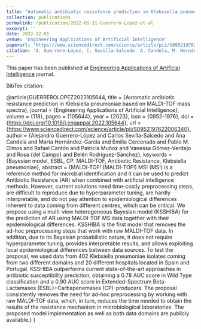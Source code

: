 ```yaml
---
title: "Automatic antibiotic resistance prediction in Klebsiella pneumoniae based on MALDI-TOF mass spectra"
collection: publications
permalink: /publication/2022-01-31-Guerrero-Lopez-et-al
excerpt: ''
date: 2022-12-01
venue: 'Engineering Applications of Artificial Intelligence'
paperurl: 'https://www.sciencedirect.com/science/article/pii/S0952197622006340'
citation: 'A. Guerrero-López, C. Sevilla-Salcedo, A. Candela, M. Hernández-García, E. Cercenado, P. M. Olmos, R. Cantón, P. Muñoz, V. Gómez-Verdejo, R. del Campo, and B. Rodríguez-Sánchez, “Automatic antibiotic resistance prediction in klebsiella pneumoniae based on maldi-tof mass spectra,” Engineering Applications of Artificial Intelligence, vol. 118, p. 105644, 2023.'
---
```

This paper has been published at [Engineering Applications of Artificial Intelligence](https://www.journals.elsevier.com/engineering-applications-of-artificial-intelligence) journal.

BibTex citation:

@article{GUERREROLOPEZ2023105644,
title = {Automatic antibiotic resistance prediction in Klebsiella pneumoniae based on MALDI-TOF mass spectra},
journal = {Engineering Applications of Artificial Intelligence},
volume = {118},
pages = {105644},
year = {2023},
issn = {0952-1976},
doi = {https://doi.org/10.1016/j.engappai.2022.105644},
url = {https://www.sciencedirect.com/science/article/pii/S0952197622006340},
author = {Alejandro Guerrero-López and Carlos Sevilla-Salcedo and Ana Candela and Marta Hernández-García and Emilia Cercenado and Pablo M. Olmos and Rafael Cantón and Patricia Muñoz and Vanessa Gómez-Verdejo and Rosa {del Campo} and Belén Rodríguez-Sánchez},
keywords = {Bayesian model, ESBL, CP, MALDI-TOF, Antibiotic Resistance, Klebsiella pneumoniae},
abstract = {MALDI-TOF! (MALDI-TOF!) MS! (MS!) is a reference method for microbial identification and it can be used to predict Antibiotic Resistance (AR) when combined with artificial intelligence methods. However, current solutions need time-costly preprocessing steps, are difficult to reproduce due to hyperparameter tuning, are hardly interpretable, and do not pay attention to epidemiological differences inherent to data coming from different centres, which can be critical. We propose using a multi-view heterogeneous Bayesian model (KSSHIBA) for the prediction of AR using MALDI-TOF MS data together with their epidemiological differences. KSSHIBA is the first model that removes the ad-hoc preprocessing steps that work with raw MALDI-TOF data. In addition, due to its Bayesian probabilistic nature, it does not require hyperparameter tuning, provides interpretable results, and allows exploiting local epidemiological differences between data sources. To test the proposal, we used data from 402 Klebsiella pneumoniae isolates coming from two different domains and 20 different hospitals located in Spain and Portugal. KSSHIBA outperforms current state-of-the-art approaches in antibiotic susceptibility prediction, obtaining a 0.78 AUC score in Wild Type classification and a 0.90 AUC score in Extended-Spectrum Beta-Lactamases (ESBL)+Carbapenemases (CP)-producers. The proposal consistently removes the need for ad-hoc preprocessing by working with raw MALDI-TOF data, which, in turn, reduces the time needed to obtain the results of the resistance mechanism in microbiological laboratories. The proposed model implementation as well as both data domains are publicly available.}
}

